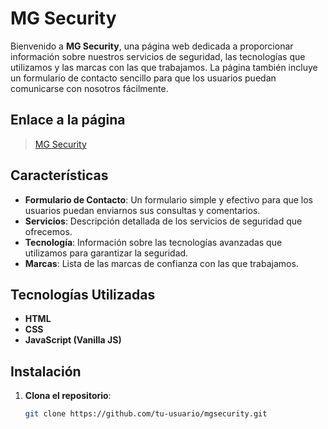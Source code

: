 # MG Security

Bienvenido a **MG Security**, una página web dedicada a proporcionar información sobre nuestros servicios de seguridad, las tecnologías que utilizamos y las marcas con las que trabajamos. La página también incluye un formulario de contacto sencillo para que los usuarios puedan comunicarse con nosotros fácilmente.

## Enlace a la página
> [MG Security](https://mgsecurty.netlify.app/)

## Características

- **Formulario de Contacto**: Un formulario simple y efectivo para que los usuarios puedan enviarnos sus consultas y comentarios.
- **Servicios**: Descripción detallada de los servicios de seguridad que ofrecemos.
- **Tecnología**: Información sobre las tecnologías avanzadas que utilizamos para garantizar la seguridad.
- **Marcas**: Lista de las marcas de confianza con las que trabajamos.

## Tecnologías Utilizadas

- **HTML**
- **CSS**
- **JavaScript (Vanilla JS)**

## Instalación

1. **Clona el repositorio**:
   ```sh
   git clone https://github.com/tu-usuario/mgsecurity.git
